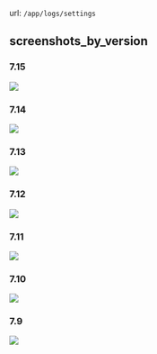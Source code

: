 url: `/app/logs/settings`

## screenshots_by_version

### 7.15

![](k_o_l_s_7_15.png)

### 7.14

![](k_o_l_s_7_14.png)

### 7.13

![](k_o_l_s_7_13.png)

### 7.12

![](k_o_l_s_7_12.png)

### 7.11

![](k_o_l_s_7_11.png)

### 7.10

![](k_o_l_s_7_10.png)

### 7.9

![](k_o_l_s_7_9.png)
